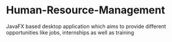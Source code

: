 # Human-Resource-Management
JavaFX based desktop application which aims to provide different opportunities like jobs, internships as well as training

